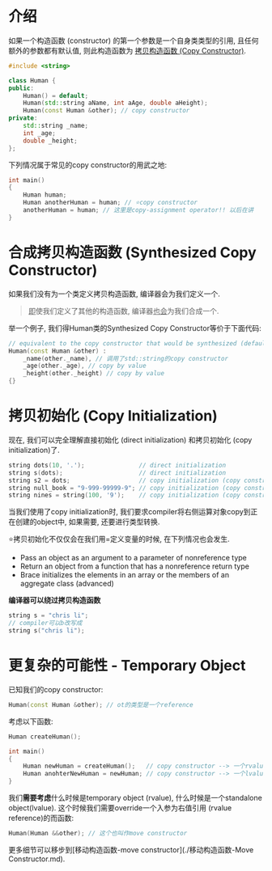 # 介绍

如果一个构造函数 (constructor) 的第一个参数是一个自身类类型的引用, 且任何额外的参数都有默认值, 则此构造函数为 <u>拷贝构造函数 (Copy Constructor)</u>.

```cpp
#include <string>

class Human {
public:
    Human() = default;
    Human(std::string aName, int aAge, double aHeight);
    Human(const Human &other); // copy constructor
private:
    std::string _name;
    int _age;
    double _height;
};
```

下列情况属于常见的copy constructor的用武之地:

```cpp
int main()
{
    Human human;
    Human anotherHuman = human; // ⭐copy constructor
    anotherHuman = human; // 这里是copy-assignment operator!! 以后在讲
}
```

# 合成拷贝构造函数 (Synthesized Copy Constructor)

如果我们没有为一个类定义拷贝构造函数, 编译器会为我们定义一个. 

>  <u>即</u>使我们定义了其他的构造函数, 编译器<u>也会</u>为我们合成一个.

举一个例子, 我们得Human类的Synthesized Copy Constructor等价于下面代码:

```cpp
// equivalent to the copy constructor that would be synthesized (default)
Human(const Human &other) : 
	_name(other._name), // 调用了std::string的copy constructor
	_age(other._age), // copy by value
	_height(other._height) // copy by value
{}
```

# 拷贝初始化 (Copy Initialization)

现在, 我们可以完全理解直接初始化 (direct initialization) 和拷贝初始化 (copy initialization)了.

```cpp
string dots(10, '.');               // direct initialization
string s(dots);                     // direct initialization
string s2 = dots;                   // copy initialization (copy constructor)
string null_book = "9-999-99999-9"; // copy initialization (copy constructor)
string nines = string(100, '9');    // copy initialization (copy constructor)
```

当我们使用了copy initialization时, 我们要求compiler将右侧运算对象copy到正在创建的object中, 如果需要, 还要进行类型转换.

⭐拷贝初始化不仅仅会在我们用=定义变量的时候, 在下列情况也会发生.

* Pass an object as an argument to a parameter of nonreference type
* Return an object from a function that has a nonreference return type
* Brace initializes the elements in an array or the members of an aggregate class (advanced)

**编译器可以绕过拷贝构造函数**

```cpp
string s = "chris li";
// compiler可以b改写成
string s("chris li");
```

# 更复杂的可能性 - Temporary Object

已知我们的copy constructor:

```cpp
Human(const Human &other); // ot的类型是一个reference
```

考虑以下函数:

```cpp
Human createHuman();

int main() 
{
	Human newHuman = createHuman();   // copy constructor --> 一个rvalue - 函数的返回值(temporary object) - about to be destroyed
    Human anohterNewHuman = newHuman; // copy constructor --> 一个lvalue - 一个对象 - safe and sound
}
```

我们**需要考虑**什么时候是temporary object (rvalue), 什么时候是一个standalone object(lvalue). 这个时候我们需要override一个入参为右值引用 (rvalue reference)的而函数:

```cpp
Human(Human &&other); // 这个也叫作move constructor
```



更多细节可以移步到[移动构造函数-move constructor](./移动构造函数-Move Constructor.md).

